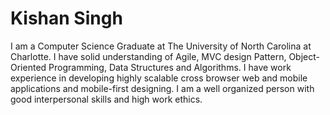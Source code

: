 # Kishan Singh

I am a Computer Science Graduate at The University of North Carolina at Charlotte. I have solid understanding of Agile, MVC design Pattern, Object-Oriented Programming, Data Structures and Algorithms. I have work experience in developing highly scalable cross browser web and mobile applications and mobile-first designing. I am a well organized person with good interpersonal skills and high work ethics.
